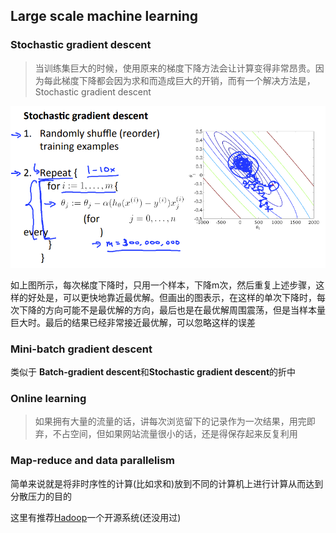 ## Large scale machine learning

### Stochastic gradient descent

> 当训练集巨大的时候，使用原来的梯度下降方法会让计算变得非常昂贵。因为每此梯度下降都会因为求和而造成巨大的开销，而有一个解决方法是，Stochastic gradient descent

![](../img/Week_10/1_1.png)

如上图所示，每次梯度下降时，只用一个样本，下降m次，然后重复上述步骤，这样的好处是，可以更快地靠近最优解。但画出的图表示，在这样的单次下降时，每次下降的方向可能不是最优解的方向，最后也是在最优解周围震荡，但是当样本量巨大时。最后的结果已经非常接近最优解，可以忽略这样的误差

### Mini-batch gradient descent

类似于 **Batch-gradient descent**和**Stochastic gradient descent**的折中

### Online learning

> 如果拥有大量的流量的话，讲每次浏览留下的记录作为一次结果，用完即弃，不占空间，但如果网站流量很小的话，还是得保存起来反复利用

### Map-reduce and data parallelism

简单来说就是将非时序性的计算(比如求和)放到不同的计算机上进行计算从而达到分散压力的目的

这里有推荐[Hadoop](https://hadoop.apache.org/)一个开源系统(还没用过)

